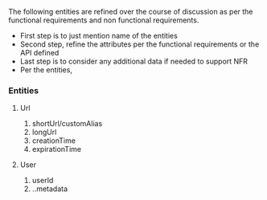 The following entities are refined over the course of discussion as per the functional requirements 
and non functional requirements.

- First step is to just mention name of the entities
- Second step, refine the attributes per the functional requirements or the API defined
- Last step is to consider any additional data if needed to support NFR
- Per the entities, 

### Entities

1. Url
   1. shortUrl/customAlias
   2. longUrl
   3. creationTime
   4. expirationTime
   
   
2. User
   1. userId
   2. ..metadata
